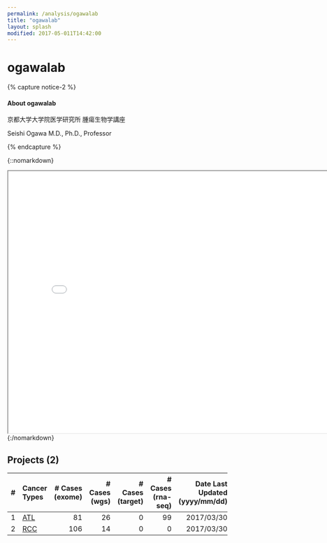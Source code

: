 ```yaml
---
permalink: /analysis/ogawalab
title: "ogawalab"
layout: splash
modified: 2017-05-011T14:42:00
---
```


# ogawalab

{% capture notice-2 %}
#### About ogawalab

京都大学大学院医学研究所 腫瘍生物学講座

Seishi Ogawa M.D., Ph.D., Professor

{% endcapture %}

{::nomarkdown}
<iframe src="{{ site.url }}{{ site.baseurl }}/graphs/ogawalab.html" width=800 height=600></iframe>
{:/nomarkdown}

## Projects (2)


| # | Cancer Types | # Cases (exome) | # Cases (wgs) | # Cases (target) | # Cases (rna-seq) | Date Last Updated (yyyy/mm/dd) |
|--:|:-------------|----------------:|--------------:|-----------------:|------------------:|-------------------------------:|
| 1 | [ATL](./atl) |              81 |            26 |                0 |                99 | 2017/03/30 |
| 2 | [RCC](./rcc) |             106 |            14 |                0 |                 0 | 2017/03/30 |

